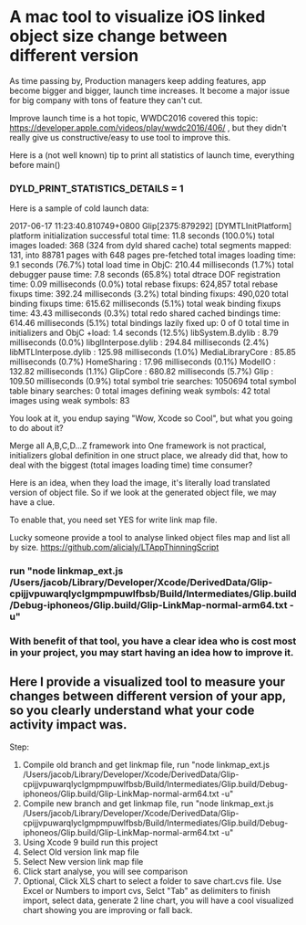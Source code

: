 # A mac tool to visualize iOS linked object size change between different version


As time passing by, Production managers keep adding features, app become bigger and bigger, launch time increases. It become a major issue for big company with tons of feature they can't cut.

Improve launch time is a hot topic,  WWDC2016 covered this topic: https://developer.apple.com/videos/play/wwdc2016/406/ , but they didn't really give us constructive/easy to use tool to improve this.

Here is a (not well known) tip to print all statistics of launch time, everything before main()
### DYLD_PRINT_STATISTICS_DETAILS = 1

Here is a sample of cold launch data:

2017-06-17 11:23:40.810749+0800 Glip[2375:879292] [DYMTLInitPlatform] platform initialization successful
  total time: 11.8 seconds (100.0%)
  total images loaded:  368 (324 from dyld shared cache)
  total segments mapped: 131, into 88781 pages with 648 pages pre-fetched
  total images loading time: 9.1 seconds (76.7%)
  total load time in ObjC: 210.44 milliseconds (1.7%)
  total debugger pause time: 7.8 seconds (65.8%)
  total dtrace DOF registration time:   0.09 milliseconds (0.0%)
  total rebase fixups:  624,857
  total rebase fixups time: 392.24 milliseconds (3.2%)
  total binding fixups: 490,020
  total binding fixups time: 615.62 milliseconds (5.1%)
  total weak binding fixups time:  43.43 milliseconds (0.3%)
  total redo shared cached bindings time: 614.46 milliseconds (5.1%)
  total bindings lazily fixed up: 0 of 0
  total time in initializers and ObjC +load: 1.4 seconds (12.5%)
                         libSystem.B.dylib :   8.79 milliseconds (0.0%)
                      libglInterpose.dylib : 294.84 milliseconds (2.4%)
                     libMTLInterpose.dylib : 125.98 milliseconds (1.0%)
                          MediaLibraryCore :  85.85 milliseconds (0.7%)
                               HomeSharing :  17.96 milliseconds (0.1%)
                                   ModelIO : 132.82 milliseconds (1.1%)
                                  GlipCore : 680.82 milliseconds (5.7%)
                                      Glip : 109.50 milliseconds (0.9%)
total symbol trie searches:    1050694
total symbol table binary searches:    0
total images defining weak symbols:  42
total images using weak symbols:  83


You look at it, you endup saying "Wow, Xcode so Cool", but what you going to do about it?

Merge all A,B,C,D...Z framework into One framework is not practical, initializers global definition in one struct place, we already did that, how to deal with the biggest (total images loading time) time consumer?

Here is an idea, when they load the image, it's literally load translated version of object file. So if we look at the generated object file, we may have a clue.

To enable that, you need set YES for write link map file.


Lucky someone provide a tool to analyse linked object files map and list all by size. https://github.com/alicialy/LTAppThinningScript
### run "node linkmap_ext.js /Users/jacob/Library/Developer/Xcode/DerivedData/Glip-cpijjvpuwarqlyclgmpmpuwlfbsb/Build/Intermediates/Glip.build/Debug-iphoneos/Glip.build/Glip-LinkMap-normal-arm64.txt -u"

### With benefit of that tool, you have a clear idea who is cost most in your project, you may start having an idea how to improve it.

## Here I provide a visualized tool to measure your changes between different version of your app, so you clearly understand what your code activity impact was.

Step:

1. Compile old branch and get linkmap file, run "node linkmap_ext.js /Users/jacob/Library/Developer/Xcode/DerivedData/Glip-cpijjvpuwarqlyclgmpmpuwlfbsb/Build/Intermediates/Glip.build/Debug-iphoneos/Glip.build/Glip-LinkMap-normal-arm64.txt -u"
2. Compile new branch and get linkmap file, run "node linkmap_ext.js /Users/jacob/Library/Developer/Xcode/DerivedData/Glip-cpijjvpuwarqlyclgmpmpuwlfbsb/Build/Intermediates/Glip.build/Debug-iphoneos/Glip.build/Glip-LinkMap-normal-arm64.txt -u"
3. Using Xcode 9 build run this project
4. Select Old version link map file
5. Select New version link map file
6. Click start analyse, you will see comparison 
7. Optional, Click XLS chart to select a folder to save chart.cvs file. Use Excel or Numbers to import cvs, Selct "Tab" as delimiters to finish import, select data, generate 2 line chart, you will have a cool visualized chart showing you are improving or fall back.





